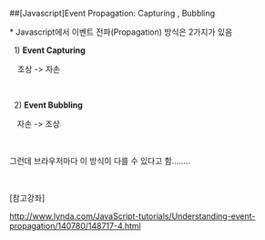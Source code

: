 ##[Javascript]Event Propagation: Capturing , Bubbling
						<div id="postViewArea">						<div id="postViewArea">						<div id="post-view220509043406" class="post-view pcol2 _param(1) _postViewArea220509043406">						<div id="post-view220509043406" class="post-view pcol2 _param(1) _postViewArea220509043406">							 <p>* Javascript에서 이벤트 전파(Propagation) 방식은 2가지가 있음</p><p>&nbsp; 1) <strong>Event Capturing</strong></p><p><strong>&nbsp;&nbsp;&nbsp;</strong>&nbsp;조상 -&gt; 자손</p><p>&nbsp;</p><p>&nbsp; 2) <strong>Event Bubbling</strong></p><p><strong>&nbsp;&nbsp;&nbsp; </strong>자손 -&gt; 조상</p><p>&nbsp;</p><p>그런데 브라우저마다 이 방식이 다를 수 있다고 함........</p><p>&nbsp;</p><p>[참고강좌]</p><p><a href="http://www.lynda.com/JavaScript-tutorials/Understanding-event-propagation/140780/148717-4.html" target="_blank" class="con_link">http://www.lynda.com/JavaScript-tutorials/Understanding-event-propagation/140780/148717-4.html</a></p>						</div>						</div>